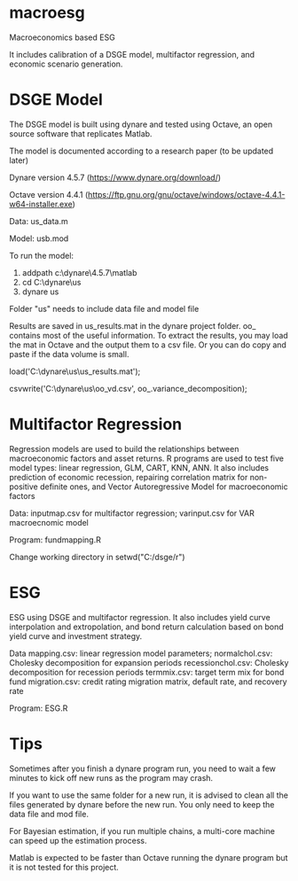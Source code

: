 # macroesg
Macroeconomics based ESG

It includes calibration of a DSGE model, multifactor regression, and economic scenario generation.

# DSGE Model
The DSGE model is built using dynare and tested using Octave, an open source software that replicates Matlab.

The model is documented according to a research paper (to be updated later)

Dynare version 4.5.7 (https://www.dynare.org/download/)

Octave version 4.4.1 (https://ftp.gnu.org/gnu/octave/windows/octave-4.4.1-w64-installer.exe)

Data: us_data.m

Model: usb.mod

To run the model:

1. addpath c:\dynare\4.5.7\matlab
2. cd C:\dynare\us
3. dynare us

Folder "us" needs to include data file and model file

Results are saved in us_results.mat in the dynare project folder. oo_ contains most of the useful information. To extract the results, you may load the mat in Octave and the output them to a csv file. Or you can do copy and paste if the data volume is small.

load('C:\dynare\us\us_results.mat');

csvwrite('C:\dynare\us\oo_vd.csv', oo_.variance_decomposition);


# Multifactor Regression
Regression models are used to build the relationships between macroeconomic factors and asset returns. R programs are used to test five model types: linear regression, GLM, CART, KNN, ANN. It also includes prediction of economic recession, repairing correlation matrix for non-positive definite ones, and Vector Autoregressive Model for macroeconomic factors

Data: inputmap.csv for multifactor regression; varinput.csv for VAR macroecnomic model

Program: fundmapping.R

Change working directory in setwd("C:/dsge/r")

# ESG
ESG using DSGE and multifactor regression. It also includes yield curve interpolation and extropolation, and bond return calculation based on bond yield curve and investment strategy.

Data
mapping.csv: linear regression model parameters;
normalchol.csv: Cholesky decomposition for expansion periods
recessionchol.csv: Cholesky decomposition for recession periods
termmix.csv: target term mix for bond fund
migration.csv: credit rating migration matrix, default rate, and recovery rate

Program: ESG.R

# Tips
Sometimes after you finish a dynare program run, you need to wait a few minutes to kick off new runs as the program may crash.

If you want to use the same folder for a new run, it is advised to clean all the files generated by dynare before the new run. You only need to keep the data file and mod file.

For Bayesian estimation, if you run multiple chains, a multi-core machine can speed up the estimation process.

Matlab is expected to be faster than Octave running the dynare program but it is not tested for this project.
